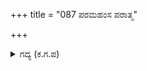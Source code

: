 +++
title = "087 ಪರಮಹಂಸ ಪರಾತ್ಮ"

+++

<details><summary>ಗದ್ಯ (ಕ.ಗ.ಪ) </summary>

87. 'ಪರಮಹಂಸನೂ, ಪರಮಾತ್ಮನೂ, ಪರಮೇಶ್ವರನೂ, ಪರಬ್ರಹ್ಮನೂ, ಪರಶಿವನೂ, ಪರತತ್ತ್ವರೂಪನೂ, ಪರಾತ್ಮರನೂ, ಪರಮಗುಣನೂ, ಪರಶಕ್ತಿಯೂ, ಬ್ರಹ್ಮ ವಿಷ್ಣು ರುದ್ರ ರೂಪನೂ, ಶಂಕರನೂ, ಪರಂಜ್ಯೋತಿ ಸ್ವರೂಪನೂ ಆದ ಶಿವನೇ  ರಕ್ಷಿಸು' ಎಂದನು.
</details>
